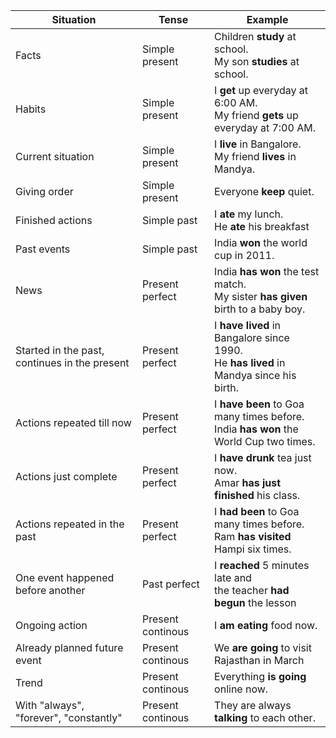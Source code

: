 | Situation | Tense | Example |
|-|-|-|
| Facts| Simple present | Children __study__ at school. <br> My son __studies__ at school. |
| Habits| Simple present | I __get__ up everyday at 6:00 AM. <br> My friend __gets__ up everyday at 7:00 AM. |
| Current situation | Simple present | I __live__ in Bangalore. <br> My friend __lives__ in Mandya. |
| Giving order | Simple present |  Everyone __keep__ quiet.|
| Finished actions | Simple past | I __ate__ my lunch. <br> He __ate__ his breakfast |
| Past events | Simple past | India __won__ the world cup in 2011. |
| News | Present perfect | India __has won__ the test match. <br> My sister __has given__ birth to a baby boy.|
| Started in the past, continues in the present |Present perfect| I __have lived__ in Bangalore since 1990. <br> He __has lived__ in Mandya since his birth.|
| Actions repeated till now | Present perfect| I __have been__ to Goa many times before. <br> India __has won__ the World Cup two times. |
| Actions just complete | Present perfect | I __have drunk__ tea just now. <br> Amar __has just finished__ his class. |
| Actions repeated in the past | Present perfect| I __had been__ to Goa many times before. <br> Ram __has visited__ Hampi six times. |
| One event happened before another | Past perfect | I __reached__ 5 minutes late and <br> the teacher __had begun__ the lesson |
| Ongoing action| Present continous | I __am eating__ food now. |
| Already planned future event | Present continous | We __are going__ to visit Rajasthan in March |
| Trend | Present continous | Everything __is going__ online now. |
| With "always", "forever", "constantly" | Present continous | They are always __talking__ to each other. |
